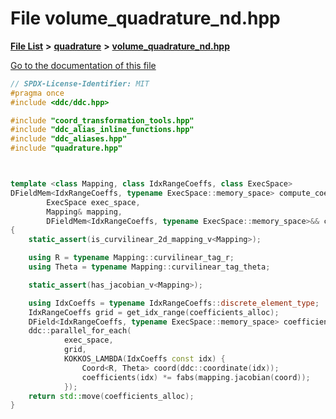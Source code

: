 

# File volume\_quadrature\_nd.hpp

[**File List**](files.md) **>** [**quadrature**](dir_264321be3574e3b1cf375050e213576e.md) **>** [**volume\_quadrature\_nd.hpp**](volume__quadrature__nd_8hpp.md)

[Go to the documentation of this file](volume__quadrature__nd_8hpp.md)


```C++
// SPDX-License-Identifier: MIT
#pragma once
#include <ddc/ddc.hpp>

#include "coord_transformation_tools.hpp"
#include "ddc_alias_inline_functions.hpp"
#include "ddc_aliases.hpp"
#include "quadrature.hpp"



template <class Mapping, class IdxRangeCoeffs, class ExecSpace>
DFieldMem<IdxRangeCoeffs, typename ExecSpace::memory_space> compute_coeffs_on_mapping(
        ExecSpace exec_space,
        Mapping& mapping,
        DFieldMem<IdxRangeCoeffs, typename ExecSpace::memory_space>&& coefficients_alloc)
{
    static_assert(is_curvilinear_2d_mapping_v<Mapping>);

    using R = typename Mapping::curvilinear_tag_r;
    using Theta = typename Mapping::curvilinear_tag_theta;

    static_assert(has_jacobian_v<Mapping>);

    using IdxCoeffs = typename IdxRangeCoeffs::discrete_element_type;
    IdxRangeCoeffs grid = get_idx_range(coefficients_alloc);
    DField<IdxRangeCoeffs, typename ExecSpace::memory_space> coefficients(coefficients_alloc);
    ddc::parallel_for_each(
            exec_space,
            grid,
            KOKKOS_LAMBDA(IdxCoeffs const idx) {
                Coord<R, Theta> coord(ddc::coordinate(idx));
                coefficients(idx) *= fabs(mapping.jacobian(coord));
            });
    return std::move(coefficients_alloc);
}
```


